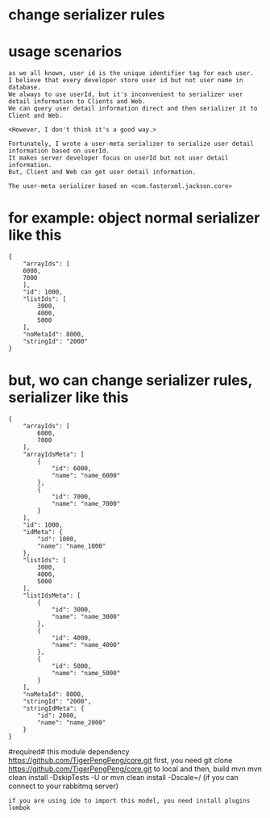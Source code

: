 # change serializer rules #

# usage scenarios #
    as we all known, user id is the unique identifier tag for each user.
    I believe that every developer store user id but not user name in database.
    We always to use userId, but it's inconvenient to serializer user detail information to Clients and Web.
    We can query user detail information direct and then serializer it to Client and Web.

    <However, I don't think it's a good way.>

    Fortunately, I wrote a user-meta serializer to serialize user detail information based on userId.
    It makes server developer focus on userId but not user detail information.
    But, Client and Web can get user detail information.

    The user-meta serializer based on <com.fasterxml.jackson.core>

# for example: object normal serializer like this #
    {
        "arrayIds": [
        6000,
        7000
        ],
        "id": 1000,
        "listIds": [
            3000,
            4000,
            5000
        ],
        "noMetaId": 8000,
        "stringId": "2000"
    }


# but, wo can change serializer rules, serializer like this #
    {
        "arrayIds": [
            6000,
            7000
        ],
        "arrayIdsMeta": [
            {
                "id": 6000,
                "name": "name_6000"
            },
            {
                "id": 7000,
                "name": "name_7000"
            }
        ],
        "id": 1000,
        "idMeta": {
            "id": 1000,
            "name": "name_1000"
        },
        "listIds": [
            3000,
            4000,
            5000
        ],
        "listIdsMeta": [
            {
                "id": 3000,
                "name": "name_3000"
            },
            {
                "id": 4000,
                "name": "name_4000"
            },
            {
                "id": 5000,
                "name": "name_5000"
            }
        ],
        "noMetaId": 8000,
        "stringId": "2000",
        "stringIdMeta": {
            "id": 2000,
            "name": "name_2000"
        }
    }


#required#
    this module dependency https://github.com/TigerPengPeng/core.git
    first, you need git clone https://github.com/TigerPengPeng/core.git to local
    and then, build mvn
       mvn clean install -DskipTests -U
       or
       mvn clean install -Dscale=/ (if you can connect to your rabbitmq server)


    if you are using ide to import this model, you need install plugins lombok
